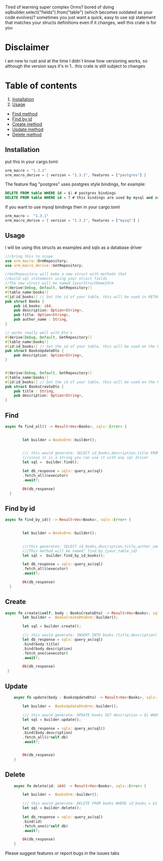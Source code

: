 Tired of learning super complex Orms? bored of doing sqlbuilder.select("fields").from("table") (which becomes outdated as your code evolves)? 
sometimes you just want a quick, easy to use sql statement that matches your structs definitions even if it 
changes, well this crate is for you 



# Disclaimer

I am new to rust and at the time I didn´t know how versioning works, so although the version says it's in 1.*.* this crate is still
subject to changes

# Table of contents

 1. [Installation](#Installation)
 2. [Usage](#Usage)
* [Find method](#Find)
* [Find by id](#Find-by-id)
* [Create method](#Create)
* [Update method](#Update)
* [Delete method](#Delete)
 

## Installation

put this in your cargo.toml: 
```rust 
orm_macro = "1.3.1"
orm_macro_derive = { version = "1.3.1", features = ["postgres"] }  
```

The feature flag  "postgres"  uses postgres style bindings, for example: 
```sql
DELETE FROM table WHERE id = $1 # postgres bindings
DELETE FROM table WHERE id = ? # this bindings are used by mysql and sqlite
```
If you want to use mysql bindings then in your cargo.toml
```rust
orm_macro =  "1.3.1"
orm_macro_derive = { version = "1.3.1", features = ["mysql"] } 
```

## Usage
I will be using this structs as examples and sqlx as a database driver
```rust
///bring this to scope
use orm_macro::OrmRepository;
use orm_macro_derive::GetRepository;

//GetRepository will make a new struct with methods that 
//build sql statements using your struct fields
//The new struct will be named {yourStructName}Orm
#[derive(Debug, Default, GetRepository)]
#[table_name(books)]
#[id(id_books)] // Set the id of your table, this will be used in RETURNING and where clauses 
pub struct Books {
    pub id_books: i64,
    pub description: Option<String>,
    pub title: Option<String>,
    pub author_name : String,
}

// works really well with Dto's
#[derive(Debug, Default, GetRepository)]
#[table_name(books)]
#[id(id_books)] // Set the id of your table, this will be used en the RETURNING clauses 
pub struct BooksUpdateDto {
    pub description: Option<String>,
}


#[derive(Debug, Default, GetRepository)]
#[table_name(books)]
#[id(id_books)] // Set the id of your table, this will be used en the RETURNING clauses 
pub struct BooksCreateDto {
    pub title : String,
    pub description: Option<String>,
}

```
## Find 

``` rust 
async fn find_all() -> Result<Vec<Books>, sqlx::Error> {

    
        let builder = BooksOrm::builder();
    

        /// this would generate: SELECT id_books,description,title FROM books 
        ///since it is a string you can use it with any sql driver
        let sql =  builder.find();

        let db_response = sqlx::query_as(sql)
        .fetch_all(&executor)
        .await?;

        Ok(db_response)
  }

 ```


## Find by id

``` rust 
async fn find_by_id() -> Result<Vec<Books>, sqlx::Error> {

    
        let builder = BooksOrm::builder();
    

        ///this generates: SELECT id_books,description,title,author_name FROM books WHERE id_books = $1
        ///This method will be named: find_by_{your_table_id}
        let sql =  builder.find_by_id_books();

        let db_response = sqlx::query_as(sql)
        .fetch_all(&executor)
        .await?;

        Ok(db_response)
  }

 ```



## Create

```rust
async fn create(&self, body : BooksCreateDto) -> Result<Vec<Books>, sqlx::Error> {
        let builder =  BooksCreateDtoOrm::builder();

		let sql = builder.create();

		/// this would generate: INSERT INTO books (title,description) VALUES($1,$2) RETURNING id_books,title,description
        let db_response = sqlx::query_as(sql)
        .bind(body.title)
        .bind(body.description)
        .fetch_one(&executor)
        .await?;

        Ok(db_response)
 }
```

## Update
```rust
    async fn update(body : BooksUpdateDto) -> Result<Vec<Books>, sqlx::Error> {

        let builder =  BooksUpdateDtoOrm::builder();

        /// this would generate: UPDATE books SET description = $1 WHERE id_books = $2 RETURNING id_books, description
		let sql = builder.update();

        let db_response = sqlx::query_as(sql))
        .bind(body.description)
        .fetch_all(&*self.db)
        .await?;


        Ok(db_response)
    }
```
## Delete

```rust
    async fn delete(id: i64) -> Result<Vec<Books>, sqlx::Error> {

        let builder =  BooksOrm::builder();

		/// this would generate: DELETE FROM books WHERE id_books = $1  RETURNING id_books,title,description,author_name
		let sql = builder.delete();
		
        let db_response = sqlx::query_as(sql)
        .bind(id)
        .fetch_one(&*self.db)
        .await?;

        Ok(db_response)
    }
```

Please suggest features or report bugs in the issues tabs
